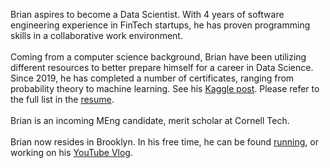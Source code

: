 Brian aspires to become a Data Scientist. With 4 years of software engineering experience in FinTech startups, he has proven programming skills in a collaborative work environment.
<br /><br />
Coming from a computer science background, Brian have been utilizing different resources to better prepare himself for a career in Data Science. Since 2019, he has completed a number of certificates, ranging from probability theory to machine learning. See his <a href="https://www.kaggle.com/bluk16/gradient-descent-with-linear-regression" target="_blank"> Kaggle post</a>. Please refer to the full list in the <a href="https://www.thebrianluk.com/rsc/resume.pdf" target="_blank">resume</a>.
<br /><br />
Brian is an incoming MEng candidate, merit scholar at Cornell Tech.
<br /><br />
Brian now resides in Brooklyn. In his free time, he
can be found <a href="https://www.strava.com/athletes/42986196" target="_blank">running</a>, or working on his <a href="https://www.youtube.com/channel/UCyhpK80sQmcZtplPj76wYnA?view_as=subscriber" target="_blank">YouTube Vlog</a>.
<br /><br />
